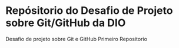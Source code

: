 # Repósitorio do Desafio de Projeto sobre  Git/GitHub da DIO
Desafio de projeto sobre Git e GitHub Primeiro Repositorio
